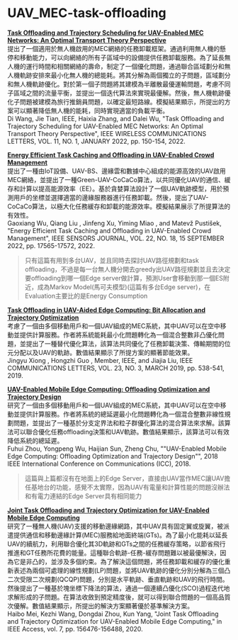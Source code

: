 # UAV_MEC-task-offloading
[**Task Offloading and Trajectory Scheduling for UAV-Enabled MEC Networks: An Optimal Transport Theory Perspective**](https://ieeexplore.ieee.org/document/9585571)   
提出了一個適用於無人機啟用的MEC網絡的任務卸載框架。通過利用無人機的懸停和移動能力，可以向網絡的所有子區域中的設備提供任務卸載服務。為了延長無人機的運行時間和相關網絡的壽命，制定了一個優化問題，通過聯合區域劃分和無人機軌跡安排來最小化無人機的總能耗。將其分解為兩個獨立的子問題，區域劃分和無人機軌跡優化。對於第一個子問題將其建模為半離散最優運輸問題，考慮不同子區域之間的流量平衡，並提出一個迭代算法來實現最優解。然後，無人機軌跡優化子問題被建模為旅行推銷員問題，以確定最短路線。模擬結果顯示，所提出的方案可以顯著降低無人機的能耗，同時實現適當的負載平衡。  
Di Wang, Jie Tian, IEEE, Haixia Zhang, and Dalei Wu, "Task Offloading and Trajectory Scheduling for UAV-Enabled MEC Networks: An Optimal Transport Theory Perspective", IEEE WIRELESS COMMUNICATIONS LETTERS, VOL. 11, NO. 1, JANUARY 2022, pp. 150-154, 2022.    
  
[**Energy Efficient Task Caching and Offloading in UAV-Enabled Crowd Management**](https://ieeexplore.ieee.org/document/9804231)  
提出了一種由IoT設備、UAV-BS、邊緣雲和數據中心組成的能源高效的UAV啟用MEC網絡，並提出了一種Green-UAV-CoCaCo算法，以共同優化UAV的通信、緩存和計算以提高能源效率（EE）。基於貪婪算法設計了一個UAV軌跡模型，用於預測用戶的坐標並選擇適當的邊緣服務器進行任務卸載。然後，提出了UAV-CoCaCo算法，以極大化任務緩存和卸載的能源效率。模擬結果展示了所提算法的有效性。  
Gaoxiang Wu, Qiang Liu , Jinfeng Xu, Yiming Miao , and Matevž Pustišek, "Energy Efficient Task Caching and Offloading in UAV-Enabled Crowd Management", IEEE SENSORS JOURNAL, VOL. 22, NO. 18, 15 SEPTEMBER 2022, pp. 17565-17572, 2022.  
> 只有這篇有用到多台UAV，並且同時去探討UAV路徑規劃和task offloading，不過是每一台無人機分開去greedy出UAV路徑規劃並且去決定要offloading到哪一個Edge server做計算，預測User會移動到那一個ES附近，成為Markov Model(馬可夫模型)(這篇有多台Edge server)，在Evaluation主要比的是Energy Consumption

[**Task Offloading in UAV-Aided Edge Computing: Bit Allocation and Trajectory Optimization**](https://ieeexplore.ieee.org/document/8607062)  
考慮了一個由多個移動用戶和一個UAV組成的MEC系統，其中UAV可以在空中移動並提供計算服務。作者將系統能耗最小化問題轉化為一個混合整數非凸優化問題，並提出了一種替代優化算法，該算法共同優化了任務卸載決策、傳輸期間的位元分配以及UAV的軌跡。數值結果顯示了所提方案的顯著節能效果。  
Jingyu Xiong , Hongzhi Guo , Member, IEEE, and Jiajia Liu, IEEE COMMUNICATIONS LETTERS, VOL. 23, NO. 3, MARCH 2019, pp. 538-541, 2019.  

[**UAV-Enabled Mobile Edge Computing: Offloading Optimization and Trajectory Design**](https://ieeexplore.ieee.org/document/8422277)  
研究了一個由多個移動用戶和一個UAV組成的MEC系統，其中UAV可以在空中移動並提供計算服務。作者將系統的總延遲最小化問題轉化為一個混合整數非線性規劃問題，並提出了一種基於分支定界法和粒子群優化算法的混合算法來求解。該算法可以聯合優化任務offloading決策和UAV軌跡。數值結果顯示，該算法可以有效降低系統的總延遲。  
Fuhui Zhou, Yongpeng Wu, Haijian Sun, Zheng Chu, ""UAV-Enabled Mobile Edge Computing: Offloading Optimization and Trajectory Design"", 2018 IEEE International Conference on Communications (ICC), 2018.  
> 這篇與上篇都沒有在地面上的Edge Server，直接由UAV當作MEC讓UAV擔任基地台的功能，感覺不太實際，因為UAV有電量和計算性能的問題沒辦法和有電力連結的Edge Server具有相同能力

[**Joint Task Offloading and Trajectory Optimization for UAV-Enabled Mobile Edge Computing**](https://ieeexplore.ieee.org/document/8883173)  
研究了一種無人機(UAV)支援的移動邊緣網路，其中UAV具有固定翼或旋翼，被派遣提供通信和移動邊緣計算(MEC)服務給地面終端(GTs)。為了最小化能耗以延長UAV的續航力，利用聯合優化其3D軌跡和GTs之間的任務緩存策略，以節省飛行推進和GT任務所花費的能量。這種聯合軌跡-任務-緩存問題難以被最優解決，因為它是非凸的，並涉及多個約束。為了解決這個問題，將任務卸載和緩存的優化重新表述為兩個可處理的線性規劃(LP)問題，並將UAV軌跡的優化分別分解為三個凸二次受限二次規劃(QCQP)問題，分別是水平軌跡、垂直軌跡和UAV的飛行時間。然後提出了一種基於塊坐標下降法的算法，通過一個連續凸優化(SCO)過程迭代地求解形成的子問題。在算法收斂到預定精度後，就可以得到聯合問題的一個高品質次優解。數值結果顯示，所提出的解決方案顯著優於基準解決方案。  
Haibo Mei, Kezhi Wang, Dongdai Zhou, Kun Yang, "Joint Task Offloading and Trajectory Optimization for UAV-Enabled Mobile Edge Computing," in IEEE Access, vol. 7, pp. 156476-156488, 2020.
